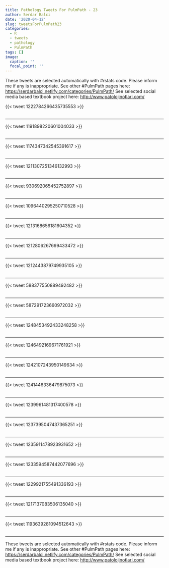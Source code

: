 ```yaml
---
title: Pathology Tweets For PulmPath - 23
author: Serdar Balci
date: '2020-04-12'
slug: tweetsForPulmPath23
categories:
  - R
  - tweets
  - pathology
  - PulmPath
tags: []
image:
  caption: ''
  focal_point: ''
---
```



These tweets are selected automatically with #rstats code. Please inform me if any is inappropriate.
See other #PulmPath pages here: https://serdarbalci.netlify.com/categories/PulmPath/ 
See selected social media based textbook project here: http://www.patolojinotlari.com/

{{< tweet 1222784266435735553 >}}
<br>
<br>
<hr>
{{< tweet 1191898220601004033 >}}
<br>
<br>
<hr>
{{< tweet 1174347342545391617 >}}
<br>
<br>
<hr>
{{< tweet 1211307251346132993 >}}
<br>
<br>
<hr>
{{< tweet 930692065452752897 >}}
<br>
<br>
<hr>
{{< tweet 1096440295250710528 >}}
<br>
<br>
<hr>
{{< tweet 1213168656181604352 >}}
<br>
<br>
<hr>
{{< tweet 1212806267699433472 >}}
<br>
<br>
<hr>
{{< tweet 1212443879749935105 >}}
<br>
<br>
<hr>
{{< tweet 588377550889492482 >}}
<br>
<br>
<hr>
{{< tweet 587291723660972032 >}}
<br>
<br>
<hr>
{{< tweet 1248453492433248258 >}}
<br>
<br>
<hr>
{{< tweet 1246492169671761921 >}}
<br>
<br>
<hr>
{{< tweet 1242107243950149634 >}}
<br>
<br>
<hr>
{{< tweet 1241446336479875073 >}}
<br>
<br>
<hr>
{{< tweet 1239961481317400578 >}}
<br>
<br>
<hr>
{{< tweet 1237395047437365251 >}}
<br>
<br>
<hr>
{{< tweet 1235911478923931652 >}}
<br>
<br>
<hr>
{{< tweet 1233594587442077696 >}}
<br>
<br>
<hr>
{{< tweet 1229921755491336193 >}}
<br>
<br>
<hr>
{{< tweet 1217137083506135040 >}}
<br>
<br>
<hr>
{{< tweet 1193639281094512643 >}}
<br>
<br>
<hr>


These tweets are selected automatically with #rstats code. Please inform me if any is inappropriate.
See other #PulmPath pages here: https://serdarbalci.netlify.com/categories/PulmPath/ 
See selected social media based textbook project here: http://www.patolojinotlari.com/
